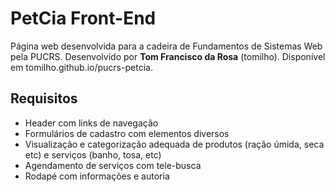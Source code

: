 # PetCia Front-End
Página web desenvolvida para a cadeira de Fundamentos de Sistemas Web pela PUCRS. Desenvolvido por **Tom Francisco da Rosa** (tomilho). Disponível em tomilho.github.io/pucrs-petcia.

## Requisitos
- Header com links de navegação
- Formulários de cadastro com elementos diversos
- Visualização e categorização adequada de produtos (ração úmida, seca etc) e serviços (banho, tosa, etc)
- Agendamento de serviços com tele-busca
- Rodapé com informações e autoria